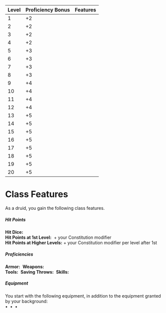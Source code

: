 | Level | Proficiency Bonus | Features |
| ----- | ----------------- | -------- |
| 1     | +2                |          |
| 2     | +2                |          |
| 3     | +2                |          |
| 4     | +2                |          |
| 5     | +3                |          |
| 6     | +3                |          |
| 7     | +3                |          |
| 8     | +3                |          |
| 9     | +4                |          |
| 10    | +4                |          |
| 11    | +4                |          |
| 12    | +4                |          |
| 13    | +5                |          |
| 14    | +5                |          |
| 15    | +5                |          |
| 16    | +5                |          |
| 17    | +5                |          |
| 18    | +5                |          |
| 19    | +5                |          |
| 20    | +5                |          |


# Class Features

As a druid, you gain the following class features.

##### Hit Points
**Hit Dice:**   
**Hit Points at 1st Level:**  + your Constitution modifier  
**Hit Points at Higher Levels:** + your Constitution modifier per level after 1st

##### Proficiencies
**Armor:** 
**Weapons:**   
**Tools:** 
**Saving Throws:** 
**Skills:** 

##### Equipment
You start with the following equipment, in addition to the equipment granted by your background:  
• 
• 
• 

